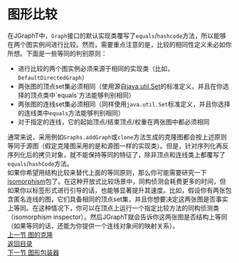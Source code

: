 # 图形比较  
在JGraphT中，`Graph`接口的默认实现类覆写了`equals`/`hashcode`方法，所以能够在两个图实例间进行比较。然而，需要重点注意的是，比较的相同性定义未必如你所想。下面是一些等同的判别原则：  
* 进行比较的两个图实例必须来源于相同的实现类（比如，`DefaultDirectedGraph`）  
* 两张图的顶点set集必须相同（使用源自[java.util.Set](https://docs.oracle.com/javase/7/docs/api/java/util/Set.html#equals(java.lang.Object))的标准定义，并且在你选择的顶点类中`equals`方法能够判别相同）  
* 两张图的连线set集必须相同（同样使用`java.util.Set`标准定义，并且你选择的连线类中`equals`方法能够判别相同）  
* 对于指定的连线，它的起始顶点/结束顶点/权重在两张图中都必须相同  

通常来说，采用例如`Graphs.addGraph`或`clone`方法生成的克隆图都会按上述原则等同于源图（假定克隆图采用的是和源图一样的实现类）。但是，针对序列化再反序列化后的拷贝对象，就不能保持等同的特征了，除非顶点和连线类上都覆写了`equals`/`hashCode`方法。  
如果你希望用结构比较来替代上面的等同原则，那么你可能需要研究一下[isomorphism](https://jgrapht.org/javadoc/org/jgrapht/alg/isomorphism/package-summary.html)包了。在这种开放式比较场景中，同构侦测会耗费更多的时间，但如果你以标签形式进行引导的话，也能够显著提升其速度。比如，假设你有两张包含匿名连线的图，它们具备相同的顶点set集，并且你想要决定这两张图是否事实上等同。在这种情况下，你可以在顶点上运行一个指定比较方法的同构侦测类（isomorphism inspector）。然后JGraphT就会告诉你这两张图是否结构上等同（如果等同的话，还能为你提供一个连线对象间的映射关系）。  
[上一节 图的克隆](https://github.com/roysong/reseachTec/blob/master/graph/jGraphT/apply/dev/11_%E5%9B%BE%E7%9A%84%E5%85%8B%E9%9A%86.md)  
[返回目录](https://github.com/roysong/reseachTec/tree/master/graph/jGraphT/apply/dev#jgrapht%E5%BC%80%E5%8F%91%E6%8C%87%E5%8D%97%E6%80%BB%E7%BA%B2)  
[下一节 图形包装器](https://github.com/roysong/reseachTec/blob/master/graph/jGraphT/apply/dev/13_%E5%9B%BE%E5%BD%A2%E5%8C%85%E8%A3%85%E5%99%A8.md)  
